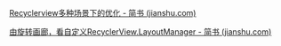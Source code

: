 [Recyclerview多种场景下的优化 - 简书 (jianshu.com)](https://www.jianshu.com/p/3e73523a9df5)

[由旋转画廊，看自定义RecyclerView.LayoutManager - 简书 (jianshu.com)](https://www.jianshu.com/p/1837a801e599)
